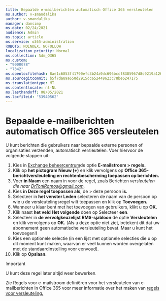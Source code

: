 ```yaml
---
title: Bepaalde e-mailberichten automatisch Office 365 versleutelen
ms.author: v-smandalika
author: v-smandalika
manager: dansimp
ms.date: 02/24/2021
audience: Admin
ms.topic: article
ms.service: o365-administration
ROBOTS: NOINDEX, NOFOLLOW
localization_priority: Normal
ms.collection: Adm_O365
ms.custom:
- "9000078"
- "7342"
ms.openlocfilehash: 8ae1c6853f41790efc3b24a9dc696bccf8385967d8c9219a1200e287e6ce32a1
ms.sourcegitcommit: b5f7da89a650d2915dc652449623c78be6247175
ms.translationtype: MT
ms.contentlocale: nl-NL
ms.lasthandoff: 08/05/2021
ms.locfileid: "53949562"
---
```

# <a name="automatically-encrypt-certain-office-365-email-messages"></a>Bepaalde e-mailberichten automatisch Office 365 versleutelen

U kunt berichten die gebruikers naar bepaalde externe personen of organisaties verzenden, automatisch versleutelen. Voer hiervoor de volgende stappen uit:

1. Kies in [Exchange beheercentrum](https://outlook.office365.com/ecp/)de optie **E-mailstroom > regels.** 
2. Klik op **het pictogram Nieuw (+)** en klik vervolgens op **Office 365-berichtversleuteling en rechtenbescherming toepassen op berichten.**
3. Voer **in Naam** een naam in voor de regel, zoals Berichten *versleutelen die naar DrToniRamos@gmail.com.*
4. Kies **in Deze regel toepassen als**, de > deze persoon **is.** 
5. Selecteer in **het venster Leden** selecteren de naam van de persoon op wie u de versleutelingsregel wilt toepassen en klik op **Toevoegen.** 
6. Wanneer u klaar bent met het toevoegen van gebruikers, klikt u op **OK.**
7. Klik naast **het veld Het volgende** doen op Selecteer **een**. 
8. Selecteer in **de vervolgkeuzelijst RMS-sjabloon** de optie **Versleutelen** en klik vervolgens op **OK.** (Als u deze optie niet ziet, betekent dit dat uw abonnement geen automatische versleuteling bevat. Maar u kunt het toevoegen!)
9. Kies een optionele selectie (in een lijst met optionele selecties die u op dit moment kunt maken, waarvan er veel kunnen worden overgelaten met de standaardinstelling voor eenvoud).
10. Klik op **Opslaan**.

> [!IMPORTANT]
> U kunt deze regel later altijd weer bewerken.

Zie Regels voor e-mailstroom definiëren voor het versleutelen van e-mailberichten in Office 365 voor meer informatie over het maken van [regels voor versleuteling.](https://docs.microsoft.com/microsoft-365/compliance/define-mail-flow-rules-to-encrypt-email)

